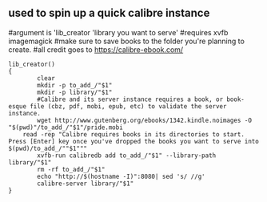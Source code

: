 <h2>used to spin up a quick calibre instance </h2>

#argument is 'lib_creator 'library you want to serve'
#requires xvfb imagemagick
#make sure to save books to the folder you're planning to create. 
#all credit goes to https://calibre-ebook.com/

```
lib_creator()
{
        clear
        mkdir -p to_add_/"$1"
        mkdir -p library/"$1"
        #Calibre and its server instance requires a book, or book-esque file (cbz, pdf, mobi, epub, etc) to validate the server instance.
        wget http://www.gutenberg.org/ebooks/1342.kindle.noimages -O "$(pwd)"/to_add_/"$1"/pride.mobi
	read -rep "Calibre requires books in its directories to start. Press [Enter] key once you've dropped the books you want to serve into $(pwd)/to_add_/""$1"""
        xvfb-run calibredb add to_add_/"$1" --library-path library/"$1"
        rm -rf to_add_/"$1"
        echo "http://$(hostname -I)":8080| sed 's/ //g'
        calibre-server library/"$1"
}
```
